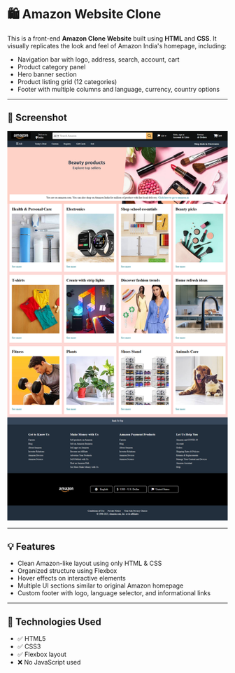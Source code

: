 # 🛍️ Amazon Website Clone

This is a front-end **Amazon Clone Website** built using **HTML** and **CSS**. It visually replicates the look and feel of Amazon India's homepage, including:

- Navigation bar with logo, address, search, account, cart
- Product category panel
- Hero banner section
- Product listing grid (12 categories)
- Footer with multiple columns and language, currency, country options

---

## 📸 Screenshot

![Amazon Clone Preview](https://github.com/MeghaYewalekar/Amazon-Website-Clone/blob/main/scrrenshot.png)

---

## 💡 Features

- Clean Amazon-like layout using only HTML & CSS  
- Organized structure using Flexbox  
- Hover effects on interactive elements  
- Multiple UI sections similar to original Amazon homepage  
- Custom footer with logo, language selector, and informational links

---

## 🔧 Technologies Used

- ✅ HTML5  
- ✅ CSS3  
- ✅ Flexbox layout  
- ❌ No JavaScript used






